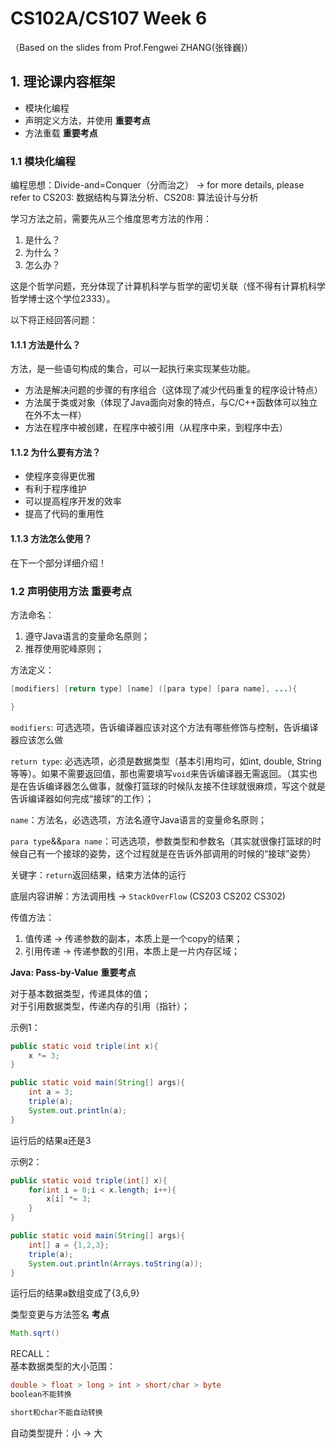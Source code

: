 # CS102A/CS107 Week 6
（Based on the slides from Prof.Fengwei ZHANG(张锋巍)）

## 1. 理论课内容框架
- 模块化编程
- 声明定义方法，并使用 **重要考点**
- 方法重载 **重要考点**

### 1.1 模块化编程

编程思想：Divide-and=Conquer（分而治之） -> for more details, please refer to CS203: 数据结构与算法分析、CS208: 算法设计与分析      

学习方法之前，需要先从三个维度思考方法的作用：      
1. 是什么？
2. 为什么？
3. 怎么办？

这是个哲学问题，充分体现了计算机科学与哲学的密切关联（怪不得有计算机科学哲学博士这个学位2333）。

以下将正经回答问题：      
#### 1.1.1 方法是什么？
方法，是一些语句构成的集合，可以一起执行来实现某些功能。

- 方法是解决问题的步骤的有序组合（这体现了减少代码重复的程序设计特点）
- 方法属于类或对象（体现了Java面向对象的特点，与C/C++函数体可以独立在外不太一样）
- 方法在程序中被创建，在程序中被引用（从程序中来，到程序中去）

#### 1.1.2 为什么要有方法？

- 使程序变得更优雅
- 有利于程序维护
- 可以提高程序开发的效率
- 提高了代码的重用性

#### 1.1.3 方法怎么使用？

在下一个部分详细介绍！

### 1.2 声明使用方法 重要考点

方法命名：     
1. 遵守Java语言的变量命名原则；
2. 推荐使用驼峰原则；

方法定义：
```java
[modifiers] [return type] [name] ([para type] [para name], ...){

}
```
```modifiers```: 可选选项，告诉编译器应该对这个方法有哪些修饰与控制，告诉编译器应该怎么做         

```return type```: 必选选项，必须是数据类型（基本引用均可，如int, double, String等等）。如果不需要返回值，那也需要填写```void```来告诉编译器无需返回。（其实也是在告诉编译器怎么做事，就像打篮球的时候队友接不住球就很麻烦，写这个就是告诉编译器如何完成“接球”的工作）；      

```name```：方法名，必选选项，方法名遵守Java语言的变量命名原则；       

```para type```&&```para name```：可选选项，参数类型和参数名（其实就很像打篮球的时候自己有一个接球的姿势，这个过程就是在告诉外部调用的时候的“接球”姿势）      

关键字：```return```返回结果，结束方法体的运行

底层内容讲解：方法调用栈 -> ```StackOverFlow``` (CS203 CS202 CS302)        

传值方法：         
1. 值传递 -> 传递参数的副本，本质上是一个copy的结果；        
2. 引用传递 -> 传递参数的引用，本质上是一片内存区域；         

**Java: Pass-by-Value** **重要考点**

对于基本数据类型，传递具体的值；       
对于引用数据类型，传递内存的引用（指针）；       

示例1：   
```java
public static void triple(int x){
    x *= 3;
}

public static void main(String[] args){
    int a = 3;
    triple(a);
    System.out.println(a);
}
```
运行后的结果a还是3

示例2：   
```java
public static void triple(int[] x){
    for(int i = 0;i < x.length; i++){
        x[i] *= 3;
    }
}

public static void main(String[] args){
    int[] a = {1,2,3};
    triple(a);
    System.out.println(Arrays.toString(a));
}
```
运行后的结果a数组变成了{3,6,9}

类型变更与方法签名 **考点**
```java
Math.sqrt()
```

RECALL：       
基本数据类型的大小范围：
```java
double > float > long > int > short/char > byte
boolean不能转换

short和char不能自动转换
```

自动类型提升：小 -> 大
